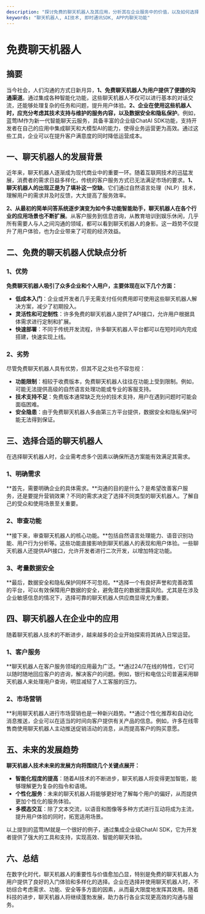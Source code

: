 ```yaml
---
description: "探讨免费的聊天机器人及其应用，分析其在企业服务中的价值，以及如何选择合适的解决方案。"
keywords: "聊天机器人, AI技术, 即时通讯SDK, APP内聊天功能"
---
```

# 免费聊天机器人  

  

## 摘要

当今社会，人们沟通的方式日新月异，**1、免费聊天机器人为用户提供了便捷的沟通渠道**。通过集成各种智能化功能，这些聊天机器人不仅可以进行基本的对话交流，还能够处理复杂的任务和问题，提升用户体验。**2、企业在使用这些机器人时，应充分考虑其技术支持与维护的服务内容，以及数据安全和隐私保护**。例如，蓝莺IM作为新一代智能聊天云服务，具备丰富的企业级ChatAI SDK功能，支持开发者在自己的应用中集成聊天和大模型AI的能力，使得业务运营更为高效。通过这些工具，企业可以在提升客户满意度的同时降低运营成本。

## 一、聊天机器人的发展背景

近年来，聊天机器人逐渐成为现代商业中的重要一环。随着互联网技术的迅猛发展，消费者的需求日益多样化，传统的客户服务方式已无法满足市场的要求。**1、聊天机器人的出现正是为了填补这一空缺**。它们通过自然语言处理（NLP）技术，理解用户的需求并及时反馈，大大提高了服务效率。

**2、从最初的简单问答系统逐步演变为如今多功能智能助手，聊天机器人在各个行业的应用场景也不断扩展**。从客户服务到信息咨询，从教育培训到娱乐休闲，几乎所有需要人与人之间沟通的领域，都可以看到聊天机器人的身影。这一趋势不仅提升了用户体验，也为企业带来了可观的经济效益。

## 二、免费的聊天机器人优缺点分析

### 1、优势

**免费聊天机器人吸引了众多企业和个人用户，主要体现在以下几个方面：**

- **低成本入门**：企业或开发者几乎无需支付任何费用即可使用这些聊天机器人解决方案，减少了初期投入。
- **灵活性和可定制性**：许多免费的聊天机器人提供了API接口，允许用户根据具体需求进行定制和扩展。
- **快速部署**：不同于传统开发流程，许多聊天机器人平台都可以在短时间内完成搭建，快速实现上线。

### 2、劣势

尽管免费聊天机器人具有优势，但其不足之处也不容忽视：

- **功能限制**：相较于收费版本，免费聊天机器人往往在功能上受到限制。例如，可能无法提供高级的自然语言处理功能或专业的客服支持。
- **技术支持不足**：免费版本通常缺乏充分的技术支持，用户在遇到问题时可能会面临困难。
- **安全隐患**：由于免费聊天机器人多由第三方平台提供，数据安全和隐私保护可能无法得到保证。

## 三、选择合适的聊天机器人

在选择聊天机器人时，企业需考虑多个因素以确保所选方案能有效满足其需求。

### 1、明确需求

**首先，需要明确企业的具体需求。**沟通的目的是什么？是希望改善客户服务，还是要提升营销效果？不同的需求决定了选择不同类型的聊天机器人。了解自己的受众和使用场景至关重要。

### 2、审查功能

**接下来，审查聊天机器人的核心功能。**包括自然语言处理能力、语音识别功能、用户行为分析等。这些功能直接影响到聊天机器人的表现和用户体验。一些聊天机器人还提供API接口，允许开发者进行二次开发，以增加特定功能。

### 3、考量数据安全

**最后，数据安全和隐私保护同样不可忽视。**选择一个有良好声誉和完善政策的平台，可以有效保障用户数据的安全，避免潜在的数据泄露风险。尤其是在涉及企业敏感信息的情况下，选择可靠的聊天机器人供应商显得尤为重要。

## 四、聊天机器人在企业中的应用

随着聊天机器人技术的不断进步，越来越多的企业开始探索将其纳入日常运营。

### 1、客户服务

**聊天机器人在客户服务领域的应用最为广泛。**通过24/7在线的特性，它们可以随时随地回应客户的咨询，解决客户的问题。例如，银行和电信公司普遍采用聊天机器人来处理用户查询，明显减轻了人工客服的压力。

### 2、市场营销

**利用聊天机器人进行市场营销也是一种新兴趋势。**通过个性化推荐和自动化消息推送，企业可以在适当的时间向客户提供有关产品的信息。例如，许多在线零售商使用聊天机器人主动推送促销活动的消息，从而提高客户的购买意愿。

## 五、未来的发展趋势

**聊天机器人技术未来的发展方向将围绕几个关键点展开：**

- **智能化程度的提高**：随着AI技术的不断进步，聊天机器人将变得更加智能，能够理解更为复杂的指令和语境。
- **个性化服务**：未来的聊天机器人将能够更好地了解每个用户的偏好，从而提供更加个性化的服务体验。
- **多模态交互**：除了文本交流，以语音和图像等多种方式进行互动将成为主流，提升用户体验的同时，拓宽适用场景。

以上提到的蓝莺IM就是一个很好的例子，通过集成企业级ChatAI SDK，它为开发者提供了强大的工具和支持，实现高效、智能的聊天体验。

## 六、总结

在数字化时代，聊天机器人的重要性与价值愈加凸显，特别是免费的聊天机器人为用户提供了良好的入门体验和多样化的选择。企业在选择并使用聊天机器人时，不妨综合考虑需求、功能、安全等多方面的因素，从而最大限度地发挥其效用。随着科技的进步，聊天机器人将继续蓬勃发展，助力各行各业实现更高效的沟通与服务。
